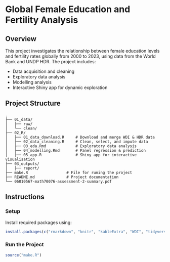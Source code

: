# Global Female Education and Fertility Analysis

## Overview
This project investigates the relationship between female education levels and fertility rates globally from 2000 to 2023, using data from the World Bank and UNDP HDR. The project includes:
-  Data acquisition and cleaning
-  Exploratory data analysis
-  Modelling analysis
-  Interactive Shiny app for dynamic exploration

## Project Structure
```text
.
├── 01_data/
│   ├── raw/
│   └── clean/
├── 02_R/
│   ├── 01_data_download.R     # Download and merge WDI & HDR data
│   ├── 02_data_cleaning.R     # Clean, select, and impute data
│   ├── 03_eda.Rmd             # Exploratory data analysis
│   ├── 04_modelling.Rmd       # Panel regression & prediction
│   ├── 05_app.R               # Shiny app for interactive visualisation
├── 03_outputs/
│   ├── report/
├── make.R                 # File for runing the project
├── README.md              # Project documentation
└── 06010567-math70076-assessment-2-summary.pdf
```
## Instructions

### Setup
Install required packages using:

```r
install.packages(c("rmarkdown", "knitr", "kableExtra", "WDI", "tidyverse", "readxl", "here", "zoo", "janitor", "ggthemes", "ggrepel", "viridis", "corrplot", "sf", "rnaturalearth", "rnaturalearthdata", "gridExtra", "ggfortify", "car", "sandwich", "lmtest", "tibble", "ggeffects", "plm", "shiny", "plotly", "readr", "ggplot2", "fmsb"))
```

### Run the Project
```r
source("make.R")
```
